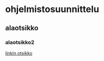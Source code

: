 # ohjelmistosuunnittelu

## alaotsikko

### alaotsikko2

[linkin otsikko](http://www.wikimatrix.org/)
